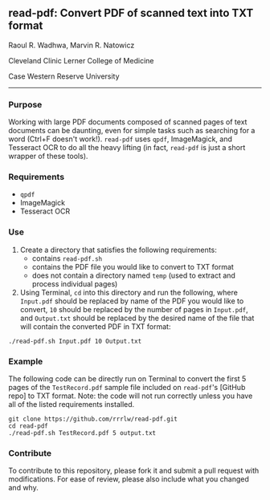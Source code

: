 ## read-pdf: Convert PDF of scanned text into TXT format
Raoul R. Wadhwa, Marvin R. Natowicz

Cleveland Clinic Lerner College of Medicine

Case Western Reserve University

---------------------------

### Purpose

Working with large PDF documents composed of scanned pages of text documents can be daunting, even for simple tasks such as searching for a word (Ctrl+F doesn't work!).
`read-pdf` uses `qpdf`, ImageMagick, and Tesseract OCR to do all the heavy lifting (in fact, `read-pdf` is just a short wrapper of these tools).

### Requirements

* `qpdf`
* ImageMagick
* Tesseract OCR

### Use

1. Create a directory that satisfies the following requirements:
    * contains `read-pdf.sh`
    * contains the PDF file you would like to convert to TXT format
    * does not contain a directory named `temp` (used to extract and process individual pages)
2. Using Terminal, `cd` into this directory and run the following, where `Input.pdf` should be replaced by name of the PDF you would like to convert, `10` should be replaced by the number of pages in `Input.pdf`, and `Output.txt` should be replaced by the desired name of the file that will contain the converted PDF in TXT format:
```
./read-pdf.sh Input.pdf 10 Output.txt
```

### Example

The following code can be directly run on Terminal to convert the first 5 pages of the `TestRecord.pdf` sample file included on `read-pdf`'s [GitHub repo] to TXT format. Note: the code will not run correctly unless you have all of the listed requirements installed.
```
git clone https://github.com/rrrlw/read-pdf.git
cd read-pdf
./read-pdf.sh TestRecord.pdf 5 output.txt
```

### Contribute

To contribute to this repository, please fork it and submit a pull request with modifications.
For ease of review, please also include what you changed and why.